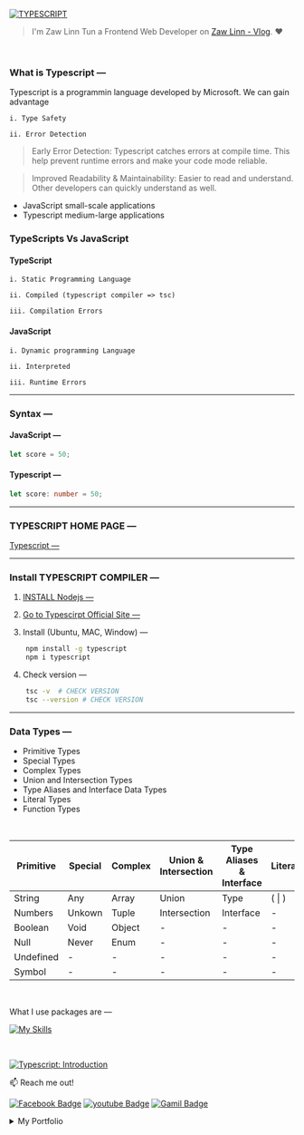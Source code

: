 [![TYPESCRIPT](https://img.shields.io/badge/TYPESCRIPT_Lessons_—-000?style=for-the-badge—=ko-fi—=white)](#)

> I'm Zaw Linn Tun a Frontend Web Developer on [Zaw Linn - Vlog](https://www.youtube.com/@zawlinn-vlog). :heart:

<!-- #### PROJECT SIMPLE &mdash; -->

<!-- ![PROJECT_IMG](./assets/img/sample.png) -->

<br/>

### What is Typescript &mdash;

Typescript is a programmin language developed by Microsoft. We can gain advantage

    i. Type Safety

    ii. Error Detection

> Early Error Detection: Typescript catches errors at compile time. This help prevent runtime errors and make your code mode reliable.

> Improved Readability & Maintainability: Easier to read and understand. Other developers can quickly understand as well.

- JavaScript small-scale applications
- Typescript medium-large applications

### TypeScripts Vs JavaScript

#### TypeScript

    i. Static Programming Language

    ii. Compiled (typescript compiler => tsc)

    iii. Compilation Errors

#### JavaScript

    i. Dynamic programming Language

    ii. Interpreted

    iii. Runtime Errors

<hr />

### Syntax &mdash;

#### JavaScript &mdash;

```js
let score = 50;
```

#### Typescript &mdash;

```ts
let score: number = 50;
```

<hr />

### TYPESCRIPT HOME PAGE &mdash;

[Typescript &mdash;](https://www.typescriptlang.org)

<hr>

### Install TYPESCRIPT COMPILER &mdash;

1. [INSTALL Nodejs &mdash;](https://nodejs.org/en/download)

2. [Go to Typescirpt Official Site &mdash;](https://www.typescriptlang.org/download)

3. Install (Ubuntu, MAC, Window) &mdash;

```sh
    npm install -g typescript
    npm i typescript
```

4. Check version &mdash;

```sh
    tsc -v  # CHECK VERSION
    tsc --version # CHECK VERSION
```

<hr/>

### Data Types &mdash;

- Primitive Types
- Special Types
- Complex Types
- Union and Intersection Types
- Type Aliases and Interface Data Types
- Literal Types
- Function Types

<br>

| Primitive | Special | Complex | Union & Intersection | Type Aliases & Interface | Literal | Function |
| --------- | ------- | ------- | -------------------- | ------------------------ | ------- | -------- |
| String    | Any     | Array   | Union                | Type                     | ( \| )  | -        |
| Numbers   | Unkown  | Tuple   | Intersection         | Interface                | -       | -        |
| Boolean   | Void    | Object  | -                    | -                        | -       | -        |
| Null      | Never   | Enum    | -                    | -                        | -       | -        |
| Undefined | -       | -       | -                    | -                        | -       | -        |
| Symbol    | -       | -       | -                    | -                        | -       | -        |

<br>

<!-- ![Screenshot of Project](./s1.png) -->

What I use packages are &mdash;

[![My Skills](https://skillicons.dev/icons?i=mysql,npm,git,github,vscode&perline=3)](https://skillicons.dev)

<br>

[![Typescript: Introduction](https://img.shields.io/badge/Typescript_—-000?style=for-the-badge—=ko-fi—=white)](#)

📫 Reach me out!

[![Facebook Badge](https://img.shields.io/badge/-@zawlinn_vlog-1ca0f1?style=flat&labelColor=1ca0f1&logo=facebook&logoColor=white&link=https://faebook.com/zawlinn_profile)](https://facebook.com/zawlinn.vlog)
[![youtube Badge](https://img.shields.io/badge/-zawlinn_vlog-c0392b?style=flat&labelColor=c0392b&logo=youtube&logoColor=white)](https://youtube.com/@zawlinn-vlog)
[![Gamil Badge](https://img.shields.io/badge/-zawlinn.profile-c0392b?style=flat&labelColor=c0392b&logo=gmail&logoColor=white)](mailto:zawlinn.profile@gmail.com)

<!-- TODO: Add last video link -->

<details>
    <summary>
        My Portfolio
    </summary>
    <br/>

- :earth_asia: I’m currently working at @Mae Sot Market as a sale staff
- :computer: Most used line of code git commit -m "Initial Commit"
- :brain: I’m looking for help with Outstanding Video ideas.
- :mailbox_with_mail: How to reach me: zawlinn.profile@gmail.com.
- :heart: In a relationship with React
</details>
